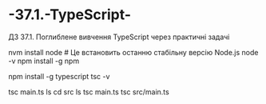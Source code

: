 # -37.1.-TypeScript-
ДЗ 37.1. Поглиблене вивчення TypeScript через практичні задачі


nvm install node  # Це встановить останню стабільну версію Node.js
node -v
npm install -g npm

npm install -g typescript
tsc -v

tsc main.ts
ls
cd src
ls
tsc main.ts
tsc src/main.ts

